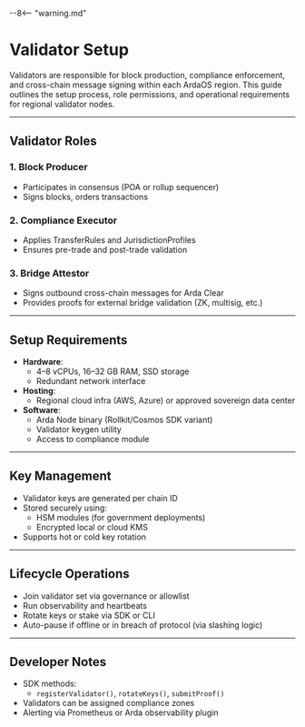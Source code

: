 --8<-- "warning.md"

# Validator Setup

Validators are responsible for block production, compliance enforcement, and cross-chain message signing within each ArdaOS region. This guide outlines the setup process, role permissions, and operational requirements for regional validator nodes.

---

## Validator Roles

### 1. **Block Producer**

- Participates in consensus (POA or rollup sequencer)
- Signs blocks, orders transactions

### 2. **Compliance Executor**

- Applies TransferRules and JurisdictionProfiles
- Ensures pre-trade and post-trade validation

### 3. **Bridge Attestor**

- Signs outbound cross-chain messages for Arda Clear
- Provides proofs for external bridge validation (ZK, multisig, etc.)

---

## Setup Requirements

- **Hardware**:
  - 4–8 vCPUs, 16–32 GB RAM, SSD storage
  - Redundant network interface
- **Hosting**:
  - Regional cloud infra (AWS, Azure) or approved sovereign data center
- **Software**:
  - Arda Node binary (Rollkit/Cosmos SDK variant)
  - Validator keygen utility
  - Access to compliance module

---

## Key Management

- Validator keys are generated per chain ID
- Stored securely using:
  - HSM modules (for government deployments)
  - Encrypted local or cloud KMS
- Supports hot or cold key rotation

---

## Lifecycle Operations

- Join validator set via governance or allowlist
- Run observability and heartbeats
- Rotate keys or stake via SDK or CLI
- Auto-pause if offline or in breach of protocol (via slashing logic)

---

## Developer Notes

- SDK methods:
  - `registerValidator()`, `rotateKeys()`, `submitProof()`
- Validators can be assigned compliance zones
- Alerting via Prometheus or Arda observability plugin
